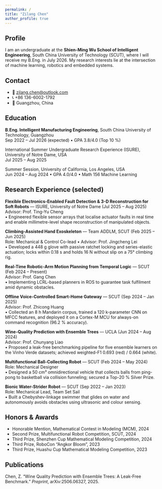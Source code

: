 ```yaml
---
permalink: /
title: "Zilang Chen"
author_profile: true
---
```


## Profile

I am an undergraduate at the **Shien-Ming Wu School of Intelligent Engineering**, South China University of Technology (SCUT), where I will receive my B.Eng. in July 2026. My research interests lie at the intersection of machine learning, robotics and embedded systems.

## Contact

- 📧 zilang.chen@outlook.com  
- 📞 +86 136-6002-1792  
- 📍 Guangzhou, China  

## Education

**B.Eng. Intelligent Manufacturing Engineering**, South China University of Technology, Guangzhou  
Sep 2022 – Jul 2026 (expected) • GPA 3.8/4.0 (Top 10 %)

International Summer Undergraduate Research Experience (ISURE), University of Notre Dame, USA  
Jul 2025 – Aug 2025

Summer Session, University of California, Los Angeles, USA  
Jun 2024 – Aug 2024 • GPA 4.0/4.0 • Math 156 Machine Learning

## Research Experience (selected)

**Flexible Electronics-Enabled Fault Detection & 3-D Reconstruction for Soft Robots** — ISURE, University of Notre Dame (Jul 2025 – Aug 2025)  
Advisor: Prof. Ting-Yu Cheng  
• Engineered flexible sensor arrays that localise actuator faults in real time and enable millimetre-level shape reconstruction of manipulated objects.

**Climbing-Assisted Hand Exoskeleton** — Team ADDLM, SCUT (Feb 2025 – Jun 2025)  
Role: Mechanical & Control Co-lead • Advisor: Prof. Jingcheng Lei  
• Developed a 448 g glove with passive ratchet locking and series-elastic actuation; locks within 0.18 s and holds 16 N without slip on a 75° climbing rig.

**Real-Time Robotic-Arm Motion Planning from Temporal Logic** — SCUT (Feb 2024 – Present)  
Advisor: Prof. Gang Chen  
• Implementing LCRL-based planners in ROS to guarantee task fulfilment amid dynamic obstacles.

**Offline Voice-Controlled Smart-Home Gateway** — SCUT (Sep 2024 – Jan 2025)  
Advisor: Prof. Zhicong Huang  
• Collected an 8 h Mandarin corpus, trained a 120 k-parameter CNN on MFCC features, and deployed it on a Cortex-M MCU for always-on command recognition (96.2 % accuracy).

**Wine-Quality Prediction with Ensemble Trees** — UCLA (Jun 2024 – Aug 2024)  
Advisor: Prof. Chunyang Liao  
• Proposed a leak-free benchmarking pipeline for five ensemble learners on the Vinho Verde datasets; achieved weighted-F1 0.693 (red) / 0.664 (white).

**Multifunctional Ball-Collecting Robot** — SCUT (Feb 2024 – May 2024)  
Role: Mechanical Designer  
• Designed a 50 cm³ omnidirectional vehicle that collects balls from ping-pong to basketball via collision funneling; secured a Top-20 % Silver Prize.

**Bionic Water-Strider Robot** — SCUT (Sep 2022 – Jan 2023)  
Role: Mechanical Lead, Team Set Sail  
• Built a Chebyshev-linkage swimmer that glides on water and autonomously avoids obstacles using ultrasonic and colour sensing.

## Honors & Awards

- Honorable Mention, Mathematical Contest in Modeling (MCM), 2024  
- Second Prize, Multifunctional Robot Competition, SCUT, 2024  
- Third Prize, Shenzhen Cup Mathematical Modeling Competition, 2024  
- Third Prize, RoboCon “Angkor Bloom”, 2023  
- Third Prize, Huashu Cup Mathematical Modeling Competition, 2023  

## Publications

Chen, Z. “Wine Quality Prediction with Ensemble Trees: A Leak-Free Benchmark.” *Preprint*, arXiv:2506.06327, 2025.
